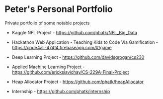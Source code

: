 # Peter's Personal Portfolio
Private portfolio of some notable projects 

* Kaggle NFL Project - https://github.com/phatk/NFL_Big_Data

* Hackathon Web Application - Teaching Kids to Code Via Gamification - https://code4all-474f4.firebaseapp.com/#/game

* Deep Learning Project - https://github.com/davidsgrogan/cs230

* Applied Machine Learning Project - https://github.com/ericksiavichay/CS-229A-Final-Project

* Heap Allocator Project - https://github.com/phatk/heapAllocator

* Internship - https://github.com/phatk/internship
